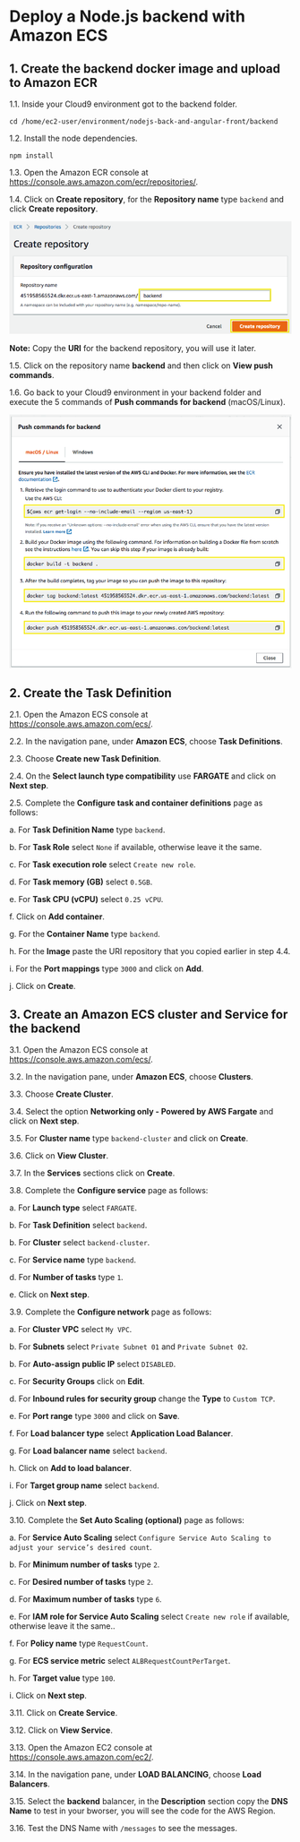 # Deploy a Node.js backend with Amazon ECS

## 1. Create the backend docker image and upload to Amazon ECR

1.1\. Inside your Cloud9 environment got to the backend folder.

```
cd /home/ec2-user/environment/nodejs-back-and-angular-front/backend
```

1.2\. Install the node dependencies.

```
npm install
```

1.3\. Open the Amazon ECR console at https://console.aws.amazon.com/ecr/repositories/.

1.4\. Click on **Create repository**, for the **Repository name** type `backend` and click **Create repository**.

![Repository name](../images/repository-name.png)

**Note:** Copy the **URI** for the backend repository, you will use it later.

1.5\. Click on the repository name **backend** and then click on **View push commands**.

1.6\. Go back to your Cloud9 environment in your backend folder and execute the 5 commands of **Push commands for backend** (macOS/Linux).

![Repository Push Commands](../images/repository-push-commands.png)

## 2. Create the Task Definition

2.1\. Open the Amazon ECS console at https://console.aws.amazon.com/ecs/.

2.2\. In the navigation pane, under **Amazon ECS**, choose **Task Definitions**.

2.3\. Choose **Create new Task Definition**.

2.4\. On the **Select launch type compatibility** use **FARGATE** and click on **Next step**.

2.5\. Complete the **Configure task and container definitions** page as follows:

  a\. For **Task Definition Name** type `backend`.

  b\. For **Task Role** select `None` if available, otherwise leave it the same.

  c\. For **Task execution role** select `Create new role`.

  d\. For **Task memory (GB)** select `0.5GB`.

  e\. For **Task CPU (vCPU)** select `0.25 vCPU`.

  f\. Click on **Add container**.

  g\. For the **Container Name** type `backend`.

  h\. For the **Image** paste the URI repository that you copied earlier in step 4.4.

  i\. For the **Port mappings** type `3000` and click on **Add**.

  j\. Click on **Create**.

## 3. Create an Amazon ECS cluster and Service for the backend

3.1\. Open the Amazon ECS console at https://console.aws.amazon.com/ecs/.

3.2\. In the navigation pane, under **Amazon ECS**, choose **Clusters**.

3.3\. Choose **Create Cluster**.

3.4\. Select the option **Networking only - Powered by AWS Fargate** and click on **Next step**.

3.5\. For **Cluster name** type `backend-cluster` and click on **Create**.

3.6\. Click on **View Cluster**.

3.7\. In the **Services** sections click on **Create**.

3.8\. Complete the **Configure service** page as follows:

  a\. For **Launch type** select `FARGATE`.

  b\. For **Task Definition** select `backend`.

  b\. For **Cluster** select `backend-cluster`.

  c\. For **Service name** type `backend`.

  d\. For **Number of tasks** type `1`.

  e\. Click on **Next step**.

3.9\. Complete the **Configure network** page as follows:

  a\. For **Cluster VPC** select `My VPC`.

  b\. For **Subnets** select `Private Subnet 01` and `Private Subnet 02`.

  b\. For **Auto-assign public IP** select `DISABLED`.

  c\. For **Security Groups** click on **Edit**.

  d\. For **Inbound rules for security group** change the **Type** to `Custom TCP`.

  e\. For **Port range** type `3000` and click on **Save**.

  f\. For **Load balancer type** select **Application Load Balancer**.

  g\. For **Load balancer name** select `backend`.

  h\. Click on **Add to load balancer**.

  i\. For **Target group name** select `backend`.

  j\. Click on **Next step**.

3.10\. Complete the **Set Auto Scaling (optional)** page as follows:

  a\. For **Service Auto Scaling** select `Configure Service Auto Scaling to adjust your service’s desired count`.

  b\. For **Minimum number of tasks** type `2`.

  c\. For **Desired number of tasks** type `2`.

  d\. For **Maximum number of tasks** type `6`.

  e\. For **IAM role for Service Auto Scaling** select `Create new role` if available, otherwise leave it the same..

  f\. For **Policy name** type `RequestCount`.

  g\. For **ECS service metric** select `ALBRequestCountPerTarget`.

  h\. For **Target value** type `100`.

  i\. Click on **Next step**.

3.11\. Click on **Create Service**.

3.12\. Click on **View Service**.

3.13\. Open the Amazon EC2 console at https://console.aws.amazon.com/ec2/.

3.14\. In the navigation pane, under **LOAD BALANCING**, choose **Load Balancers**.

3.15\. Select the **backend** balancer, in the **Description** section copy the **DNS Name** to test in your bworser, you will see the code for the AWS Region.

3.16\. Test the DNS Name with `/messages` to see the messages.
